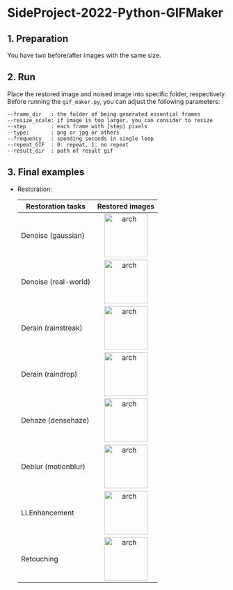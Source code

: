 # SideProject-2022-Python-GIFMaker  

## 1. Preparation  
You have two before/after images with the same size.

## 2. Run  
Place the restored image and noised image into specific folder, respectively.
Before running the `gif_maker.py`, you can adjust the following parameters:

```
--frame_dir   : the folder of being generated essential frames
--resize_scale: if image is too larger, you can consider to resize 
--step        : each frame with [step] pixels
--type:       : png or jpg or others
--frequency   : spending seconds in single loop
--repeat_GIF  : 0: repeat, 1: no repeat
--result_dir  : path of result gif 
```


## 3. Final examples  

- Restoration:  

  | Restoration tasks   |    Restored images   |
  | ------------------- | :----------: |
  | Denoise (gaussian)  |<img src="https://media.giphy.com/media/o6GvsH5ubPkSCLjS9Q/giphy.gif" alt="arch" width="100" style="zoom:100%;" />|
  | Denoise (real-world)|<img src="https://media.giphy.com/media/IEQGj4WRLxsbHvayGY/giphy.gif" alt="arch" width="100" style="zoom:100%;" />|
  | Derain (rainstreak) |<img src="https://media.giphy.com/media/SObtoc6A5Te0gI6RXt/giphy.gif" alt="arch" width="100" style="zoom:100%;" />|
  | Derain (raindrop)   |<img src="https://media.giphy.com/media/yJJJkjMsfLMdRl7CN1/giphy.gif" alt="arch" width="100" style="zoom:100%;" />|
  | Dehaze (densehaze)  |<img src="https://media.giphy.com/media/YwbHdQ241UkY1U7tvN/giphy.gif" alt="arch" width="100" style="zoom:100%;" />|
  | Deblur (motionblur) |<img src="https://media.giphy.com/media/DtxWtxJriS6mccMbZI/giphy.gif" alt="arch" width="100" style="zoom:100%;" />|
  | LLEnhancement       |<img src="https://media.giphy.com/media/RkX38YYf8eFdMQ4L8I/giphy.gif" alt="arch" width="100" style="zoom:100%;" />|
  | Retouching          |<img src="https://media.giphy.com/media/IFcyeXyXyuN3zbuOuD/giphy.gif" alt="arch" width="100" style="zoom:100%;" />|
  
  
